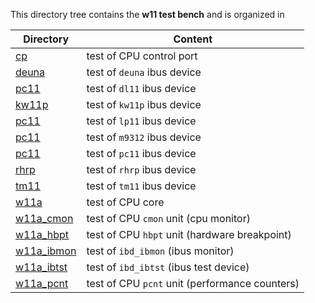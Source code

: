 This directory tree contains the **w11 test bench** and is organized in

| Directory | Content |
| --------- | ------- |
| [cp](cp)                 | test of CPU control port |
| [deuna](deuna)           | test of `deuna` ibus device |
| [pc11](dl11)             | test of `dl11` ibus device |
| [kw11p](kw11p)           | test of `kw11p` ibus device |
| [pc11](lp11)             | test of `lp11` ibus device |
| [pc11](m9312)            | test of `m9312` ibus device |
| [pc11](pc11)             | test of `pc11` ibus device |
| [rhrp](rhrp)             | test of `rhrp` ibus device |
| [tm11](tm11)             | test of `tm11` ibus device |
| [w11a](w11a)             | test of CPU core |
| [w11a_cmon](w11a_cmon)   | test of CPU `cmon` unit (cpu monitor) |
| [w11a_hbpt](w11a_hbpt)   | test of CPU `hbpt` unit (hardware breakpoint) |
| [w11a_ibmon](w11a_ibmon) | test of `ibd_ibmon` (ibus monitor) |
| [w11a_ibtst](w11a_ibtst) | test of `ibd_ibtst` (ibus test device) |
| [w11a_pcnt](w11a_pcnt)   | test of CPU `pcnt` unit (performance counters) |
